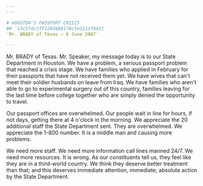 ```yaml
---
---

# HOUSTON'S PASSPORT CRISIS
## `13c5fdc2ff228d408176c1e3213f6431`
`Mr. BRADY of Texas — 6 June 2007`

---
```



Mr. BRADY of Texas. Mr. Speaker, my message today is to our State 
Department in Houston. We have a problem, a serious passport problem 
that reached a crisis stage. We have families who applied in February 
for their passports that have not received them yet. We have wives that 
can't meet their soldier husbands on leave from Iraq. We have families 
who aren't able to go to experimental surgery out of this country, 
families leaving for the last time before college together who are 
simply denied the opportunity to travel.

Our passport offices are overwhelmed. Our people wait in line for 
hours, if not days, getting there at 4 o'clock in the morning. We 
appreciate the 20 additional staff the State Department sent. They are 
overwhelmed. We appreciate the 1-800 number. It is a middle man and 
causing more problems.

We need more staff. We need more information call lines manned 24/7. 
We need more resources. It is wrong. As our constituents tell us, they 
feel like they are in a third-world country. We think they deserve 
better treatment than that; and this deserves immediate attention, 
immediate, absolute action by the State Department.
